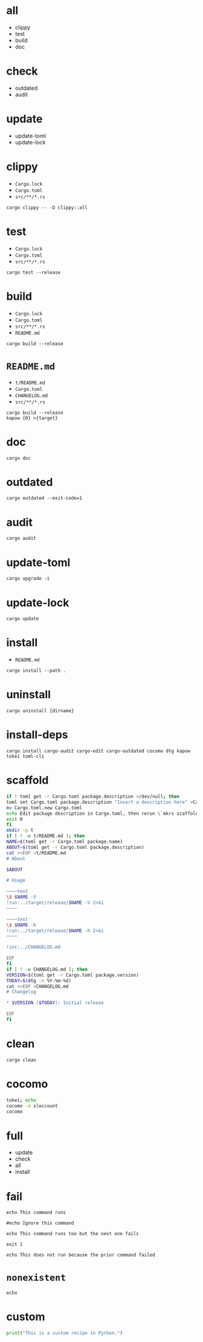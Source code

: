 # all

* clippy
* test
* build
* doc

# check

* outdated
* audit

# update

* update-toml
* update-lock

# clippy

* `Cargo.lock`
* `Cargo.toml`
* `src/**/*.rs`

```
cargo clippy -- -D clippy::all
```

# test

* `Cargo.lock`
* `Cargo.toml`
* `src/**/*.rs`

```
cargo test --release
```

# build

* `Cargo.lock`
* `Cargo.toml`
* `src/**/*.rs`
* `README.md`

```
cargo build --release
```

# `README.md`

* `t/README.md`
* `Cargo.toml`
* `CHANGELOG.md`
* `src/**/*.rs`

```
cargo build --release
kapow {0} >{target}
```

# doc

```
cargo doc
```

# outdated

```
cargo outdated --exit-code=1
```

# audit

```
cargo audit
```

# update-toml

```
cargo upgrade -i
```

# update-lock

```
cargo update
```

# install

* `README.md`

```
cargo install --path .
```

# uninstall

```
cargo uninstall {dirname}
```

# install-deps

```
cargo install cargo-audit cargo-edit cargo-outdated cocomo dtg kapow tokei toml-cli
```

# scaffold

```bash -eo pipefail
if ! toml get -r Cargo.toml package.description >/dev/null; then
toml set Cargo.toml package.description "Insert a description here" >Cargo.toml.new
mv Cargo.toml.new Cargo.toml
echo Edit package description in Cargo.toml, then rerun \`mkrs scaffold\`.
exit 0
fi
mkdir -p t
if [ ! -e t/README.md ]; then
NAME=$(toml get -r Cargo.toml package.name)
ABOUT=$(toml get -r Cargo.toml package.description)
cat <<EOF >t/README.md
# About

$ABOUT

# Usage

~~~~text
\$ $NAME -V
!run:../target/release/$NAME -V 2>&1
~~~~

~~~~text
\$ $NAME -h
!run:../target/release/$NAME -h 2>&1
~~~~

!inc:../CHANGELOG.md

EOF
fi
if [ ! -e CHANGELOG.md ]; then
VERSION=$(toml get -r Cargo.toml package.version)
TODAY=$(dtg -n %Y-%m-%d)
cat <<EOF >CHANGELOG.md
# Changelog

* $VERSION ($TODAY): Initial release

EOF
fi
```

# clean

```
cargo clean
```

# cocomo

```bash -eo pipefail
tokei; echo
cocomo -o sloccount
cocomo
```

# full

* update
* check
* all
* install

# fail

```
echo This command runs

#echo Ignore this command

echo This command runs too but the next one fails

exit 1

echo This does not run because the prior command failed
```

# `nonexistent`

```
echo
```

# custom

```python
print("This is a custom recipe in Python.")
```
  
